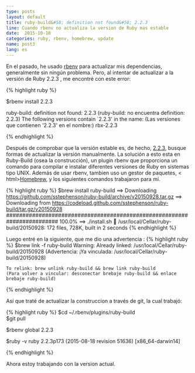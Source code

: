 ```yaml
---
type: posts
layout: default
title: ruby-build&#58; definition not found&#58; 2.2.3
line: Cuando rbenv no actualiza la version de Ruby mas estable 
date:  2015-10-10 
categories: ruby, rbenv, homebrew, update 
name: post3
lang: es
---
```


En el pasado, he usado <html><a href="https://github.com/sstephenson/rbenv">rbenv</a></html> para actualizar mis dependencias, generalmente sin ningún problema. Pero, al intentar de actualizar a la versión de Ruby 2.2.3 , me encontré con este error:

{% highlight ruby %}

$rbenv install 2.2.3

ruby-build: definition not found: 2.2.3 (ruby-build: no encuentra definition: 2.2.3)
The following versions contain `2.2.3' in the name: (Las versiones que contienen '2.2.3' en el nombre:)
rbx-2.2.3

{% endhighlight %}

Después de comprobar que la versión estable es, de hecho, <html><a href="https://www.ruby-lang.org/en/downloads/"> 2.2.3</a></html>, busque formas de actualizar la versión manualmente. La solución a esto esta en Ruby-Build (osea la construcción), un plugin rbenv que proporciona un comando para compilar e instalar diferentes versiones de Ruby en sistemas tipo UNIX. Además de usar rbenv, tambien uso un gestor de paquetes, < html><a href="http://brew.sh/">Homebrew</a></html>, y los siguientes comandos trabajaron para mí.

{% highlight ruby %}
$brew install ruby-build
	==> Downloading https://github.com/sstephenson/ruby-build/archive/v20150928.tar.gz
	==> Downloading from https://codeload.github.com/sstephenson/ruby-build/tar.gz/v20150928
	######################################################################## 100.0%
	==> ./install.sh
	🍺  /usr/local/Cellar/ruby-build/20150928: 172 files, 728K, built in 2 seconds
{% endhighlight %}

Luego entré en la siguiente, que me dio una advertencia :
{% highlight ruby %}
$brew link -f ruby-build
	Warning: Already linked: /usr/local/Cellar/ruby-build/20150928 
	(Advertencia: ¡Ya vinculada: /usr/local/Cellar/ruby-build/20150928)
	
	To relink: brew unlink ruby-build && brew link ruby-build
	(Para volver a vincular: desconectar brebaje ruby-build && enlace brebaje ruby-build)
{% endhighlight %}

Así que traté de actualizar la construccion a través de git, la cual trabajó:

{% highlight ruby %} 
$cd ~/.rbenv/plugins/ruby-build 	
$git pull

$rbenv global 2.2.3

$ruby -v
	ruby 2.2.3p173 (2015-08-18 revision 51636) [x86_64-darwin14]

{% endhighlight %}

Ahora estoy trabajando con la version actual. 
